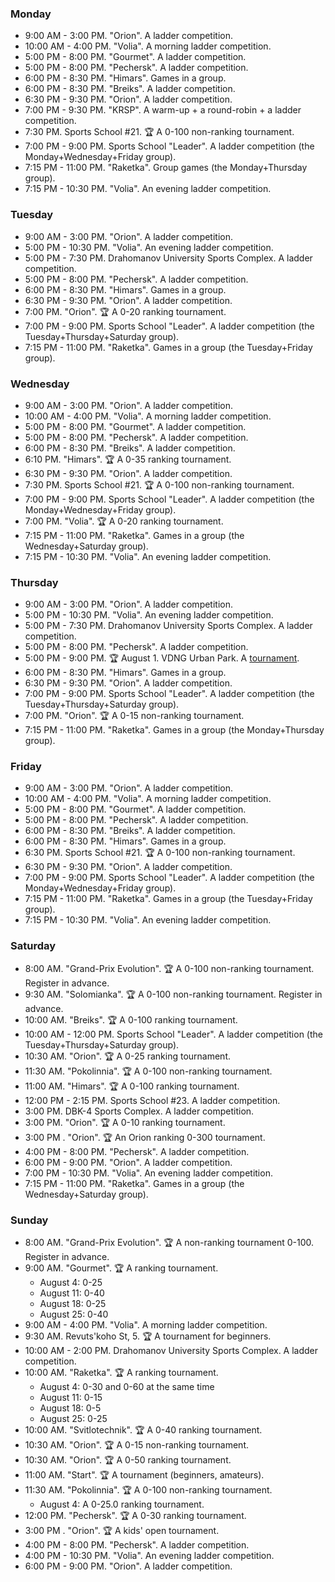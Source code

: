 
<h3 id="monday">Monday</h3>

* 9:00 AM - 3:00 PM. "Orion". A ladder competition.
* 10:00 AM - 4:00 PM. "Volia". A morning ladder competition.
* 5:00 PM - 8:00 PM. "Gourmet". A ladder competition.
* 5:00 PM - 8:00 PM. "Pechersk". A ladder competition.
* 6:00 PM - 8:30 PM. "Himars". Games in a group.
* 6:00 PM - 8:30 PM. "Breiks". A ladder competition.
* 6:30 PM - 9:30 PM. "Orion". A ladder competition.
* 7:00 PM - 9:30 PM. "KRSP". A warm-up + a round-robin + a ladder competition.
* 7:30 PM. Sports School #21. 🏆 A 0-100 non-ranking tournament.
* 7:00 PM - 9:00 PM. Sports School "Leader". A ladder competition (the Monday+Wednesday+Friday group).
* 7:15 PM - 11:00 PM. "Raketka". Group games (the Monday+Thursday group).
* 7:15 PM - 10:30 PM. "Volia". An evening ladder competition.

<h3 id="tuesday">Tuesday</h3>

* 9:00 AM - 3:00 PM. "Orion". A ladder competition.
* 5:00 PM - 10:30 PM. "Volia". An evening ladder competition.
* 5:00 PM - 7:30 PM. Drahomanov University Sports Complex. A ladder competition.
* 5:00 PM - 8:00 PM. "Pechersk". A ladder competition.
* 6:00 PM - 8:30 PM. "Himars". Games in a group.
* 6:30 PM - 9:30 PM. "Orion". A ladder competition.
* 7:00 PM. "Orion". 🏆 A 0-20 ranking tournament.
* 7:00 PM - 9:00 PM. Sports School "Leader". A ladder competition (the Tuesday+Thursday+Saturday group).
* 7:15 PM - 11:00 PM. "Raketka". Games in a group (the Tuesday+Friday group).

<h3 id="wednesday">Wednesday</h3>

* 9:00 AM - 3:00 PM. "Orion". A ladder competition.
* 10:00 AM - 4:00 PM. "Volia". A morning ladder competition.
* 5:00 PM - 8:00 PM. "Gourmet". A ladder competition.
* 5:00 PM - 8:00 PM. "Pechersk". A ladder competition.
* 6:00 PM - 8:30 PM. "Breiks". A ladder competition.
* 6:10 PM. "Himars". 🏆 A 0-35 ranking tournament.
* 6:30 PM - 9:30 PM. "Orion". A ladder competition.
* 7:30 PM. Sports School #21. 🏆 A 0-100 non-ranking tournament.
* 7:00 PM - 9:00 PM. Sports School "Leader". A ladder competition (the Monday+Wednesday+Friday group).
* 7:00 PM. "Volia". 🏆 A 0-20 ranking tournament.
* 7:15 PM - 11:00 PM. "Raketka". Games in a group (the Wednesday+Saturday group).
* 7:15 PM - 10:30 PM. "Volia". An evening ladder competition.

<h3 id="thursday">Thursday</h3>

* 9:00 AM - 3:00 PM. "Orion". A ladder competition.
* 5:00 PM - 10:30 PM. "Volia". An evening ladder competition.
* 5:00 PM - 7:30 PM. Drahomanov University Sports Complex. A ladder competition.
* 5:00 PM - 8:00 PM. "Pechersk". A ladder competition.
* 5:00 PM - 9:00 PM. 🏆 August 1. VDNG Urban Park. A [tournament](https://docs.google.com/forms/d/e/1FAIpQLSdLsA0SkosMQk6YQvbLhJkAg2AH5EtKWHJtdYeA8L_jSrrToA/viewform).
* 6:00 PM - 8:30 PM. "Himars". Games in a group.
* 6:30 PM - 9:30 PM. "Orion". A ladder competition.
* 7:00 PM - 9:00 PM. Sports School "Leader". A ladder competition (the Tuesday+Thursday+Saturday group).
* 7:00 PM. "Orion". 🏆 A 0-15 non-ranking tournament.
* 7:15 PM - 11:00 PM. "Raketka". Games in a group (the Monday+Thursday group).

<h3 id="friday">Friday</h3>

* 9:00 AM - 3:00 PM. "Orion". A ladder competition.
* 10:00 AM - 4:00 PM. "Volia". A morning ladder competition.
* 5:00 PM - 8:00 PM. "Gourmet". A ladder competition.
* 5:00 PM - 8:00 PM. "Pechersk". A ladder competition.
* 6:00 PM - 8:30 PM. "Breiks". A ladder competition.
* 6:00 PM - 8:30 PM. "Himars". Games in a group.
* 6:30 PM. Sports School #21. 🏆 A 0-100 non-ranking tournament.
* 6:30 PM - 9:30 PM. "Orion". A ladder competition.
* 7:00 PM - 9:00 PM. Sports School "Leader". A ladder competition (the Monday+Wednesday+Friday group).
* 7:15 PM - 11:00 PM. "Raketka". Games in a group (the Tuesday+Friday group).
* 7:15 PM - 10:30 PM. "Volia". An evening ladder competition.

<h3 id="saturday">Saturday</h3>

* 8:00 AM. "Grand-Prix Evolution". 🏆 A 0-100 non-ranking tournament. Register in advance.
* 9:30 AM. "Solomianka". 🏆 A 0-100 non-ranking tournament. Register in advance.
* 10:00 AM. "Breiks". 🏆 A 0-100 ranking tournament.
* 10:00 AM - 12:00 PM. Sports School "Leader". A ladder competition (the Tuesday+Thursday+Saturday group).
* 10:30 AM. "Orion". 🏆 A 0-25 ranking tournament.
* 11:30 AM. "Pokolinnia". 🏆 A 0-100 non-ranking tournament.
* 11:00 AM. "Himars". 🏆 A 0-100 ranking tournament.
* 12:00 PM - 2:15 PM. Sports School #23. A ladder competition.
* 3:00 PM. DBK-4 Sports Complex. A ladder competition.
* 3:00 PM. "Orion". 🏆 A 0-10 ranking tournament.
* 3:00 PM . "Orion". 🏆 An Orion ranking 0-300 tournament.
* 4:00 PM - 8:00 PM. "Pechersk". A ladder competition.
* 6:00 PM - 9:00 PM. "Orion". A ladder competition.
* 7:00 PM - 10:30 PM. "Volia". An evening ladder competition.
* 7:15 PM - 11:00 PM. "Raketka". Games in a group (the Wednesday+Saturday group).

<h3 id="sunday">Sunday</h3>

* 8:00 AM. "Grand-Prix Evolution". 🏆 A non-ranking tournament 0-100. Register in advance.
* 9:00 AM. "Gourmet". 🏆 A ranking tournament.
  * August 4: 0-25
  * August 11: 0-40
  * August 18: 0-25
  * August 25: 0-40
* 9:00 AM - 4:00 PM. "Volia". A morning ladder competition.
* 9:30 AM. Revuts'koho St, 5. 🏆 A tournament for beginners.
* 10:00 AM - 2:00 PM. Drahomanov University Sports Complex. A ladder competition.
* 10:00 AM. "Raketka". 🏆 A ranking tournament.
  * August 4: 0-30 and 0-60 at the same time
  * August 11: 0-15
  * August 18: 0-5
  * August 25: 0-25
* 10:00 AM. "Svitlotechnik". 🏆 A 0-40 ranking tournament.
* 10:30 AM. "Orion". 🏆 A 0-15 non-ranking tournament.
* 10:30 AM. "Orion". 🏆 A 0-50 ranking tournament.
* 11:00 AM. "Start". 🏆 A tournament (beginners, amateurs).
* 11:30 AM. "Pokolinnia". 🏆 A 0-100 non-ranking tournament.
  * August 4: A 0-25.0 ranking tournament.
* 12:00 PM. "Pechersk". 🏆 A 0-30 ranking tournament.
* 3:00 PM . "Orion". 🏆 A kids' open tournament.
* 4:00 PM - 8:00 PM. "Pechersk". A ladder competition.
* 4:00 PM - 10:30 PM. "Volia". An evening ladder competition.
* 6:00 PM - 9:00 PM. "Orion". A ladder competition.
